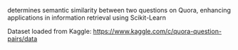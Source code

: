 determines semantic similarity between two questions on Quora, enhancing applications in information retrieval using Scikit-Learn

Dataset loaded from Kaggle: https://www.kaggle.com/c/quora-question-pairs/data
